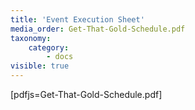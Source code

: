 ```yaml
---
title: 'Event Execution Sheet'
media_order: Get-That-Gold-Schedule.pdf
taxonomy:
    category:
        - docs
visible: true
---
```


[pdfjs=Get-That-Gold-Schedule.pdf]
